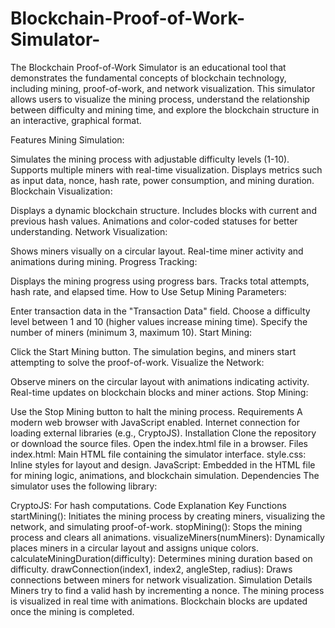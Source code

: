  # Blockchain-Proof-of-Work-Simulator-

 The Blockchain Proof-of-Work Simulator is an educational tool that demonstrates the fundamental concepts of blockchain technology, including mining, proof-of-work, and network visualization. This simulator allows users to visualize the mining process, understand the relationship between difficulty and mining time, and explore the blockchain structure in an interactive, graphical format.

Features
Mining Simulation:

Simulates the mining process with adjustable difficulty levels (1-10).
Supports multiple miners with real-time visualization.
Displays metrics such as input data, nonce, hash rate, power consumption, and mining duration.
Blockchain Visualization:

Displays a dynamic blockchain structure.
Includes blocks with current and previous hash values.
Animations and color-coded statuses for better understanding.
Network Visualization:

Shows miners visually on a circular layout.
Real-time miner activity and animations during mining.
Progress Tracking:

Displays the mining progress using progress bars.
Tracks total attempts, hash rate, and elapsed time.
How to Use
Setup Mining Parameters:

Enter transaction data in the "Transaction Data" field.
Choose a difficulty level between 1 and 10 (higher values increase mining time).
Specify the number of miners (minimum 3, maximum 10).
Start Mining:

Click the Start Mining button.
The simulation begins, and miners start attempting to solve the proof-of-work.
Visualize the Network:

Observe miners on the circular layout with animations indicating activity.
Real-time updates on blockchain blocks and miner actions.
Stop Mining:

Use the Stop Mining button to halt the mining process.
Requirements
A modern web browser with JavaScript enabled.
Internet connection for loading external libraries (e.g., CryptoJS).
Installation
Clone the repository or download the source files.
Open the index.html file in a browser.
Files
index.html: Main HTML file containing the simulator interface.
style.css: Inline styles for layout and design.
JavaScript: Embedded in the HTML file for mining logic, animations, and blockchain simulation.
Dependencies
The simulator uses the following library:

CryptoJS: For hash computations.
Code Explanation
Key Functions
startMining(): Initiates the mining process by creating miners, visualizing the network, and simulating proof-of-work.
stopMining(): Stops the mining process and clears all animations.
visualizeMiners(numMiners): Dynamically places miners in a circular layout and assigns unique colors.
calculateMiningDuration(difficulty): Determines mining duration based on difficulty.
drawConnection(index1, index2, angleStep, radius): Draws connections between miners for network visualization.
Simulation Details
Miners try to find a valid hash by incrementing a nonce.
The mining process is visualized in real time with animations.
Blockchain blocks are updated once the mining is completed.
